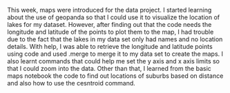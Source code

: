 This week, maps were introduced for the data project. I started learning about the use of geopanda so that I could use it to visualize the location of lakes for my dataset. However, after finding out that the code needs the longitude and latitude of the points to plot them to the map, I had trouble due to the fact that the lakes in my data set only had names and no location details. With help, I was able to retrieve the longitude and latitude points using code and used .merge to merge it to my data set to create the maps. I also learnt commands that could help me set the y axis and x axis limits so that I could zoom into the data. Other than that, I learned from the basic maps notebook the code to find out locations of suburbs based on distance and also how to use the cesntroid command.
